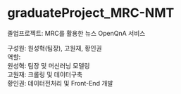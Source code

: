 # graduateProject_MRC-NMT
졸업프로젝트: MRC를 활용한 뉴스 OpenQnA 서비스

구성원: 원성혁(팀장), 고원재, 황인권 <br/>
역할: <br/>
원성혁: 팀장 및 머신러닝 모델링 <br/>
고원재: 크롤링 및 데이터구축 <br/>
황인권: 데이터전처리 및 Front-End 개발


